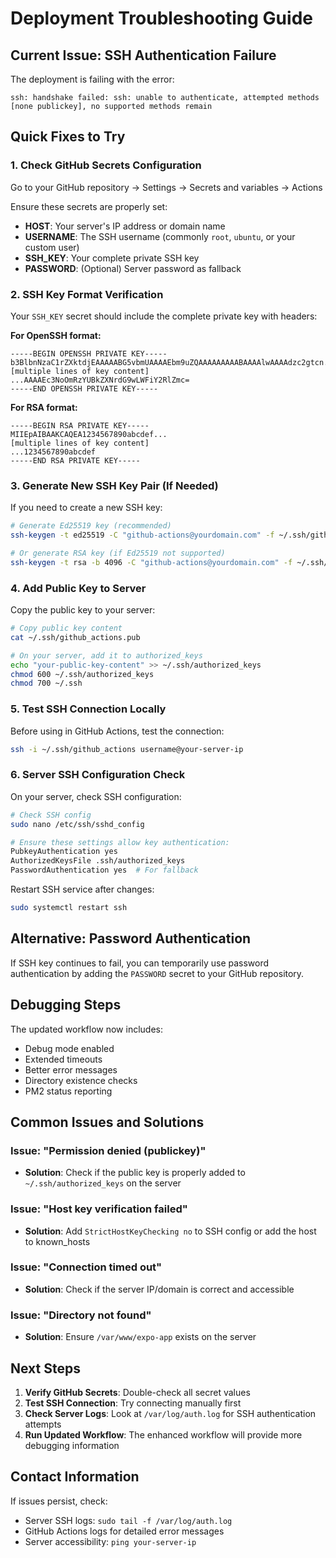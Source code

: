 # Deployment Troubleshooting Guide

## Current Issue: SSH Authentication Failure

The deployment is failing with the error:

```
ssh: handshake failed: ssh: unable to authenticate, attempted methods [none publickey], no supported methods remain
```

## Quick Fixes to Try

### 1. Check GitHub Secrets Configuration

Go to your GitHub repository → Settings → Secrets and variables → Actions

Ensure these secrets are properly set:

- **HOST**: Your server's IP address or domain name
- **USERNAME**: The SSH username (commonly `root`, `ubuntu`, or your custom user)
- **SSH_KEY**: Your complete private SSH key
- **PASSWORD**: (Optional) Server password as fallback

### 2. SSH Key Format Verification

Your `SSH_KEY` secret should include the complete private key with headers:

**For OpenSSH format:**

```
-----BEGIN OPENSSH PRIVATE KEY-----
b3BlbnNzaC1rZXktdjEAAAAABG5vbmUAAAAEbm9uZQAAAAAAAAABAAAAlwAAAAdzc2gtcn...
[multiple lines of key content]
...AAAAEc3NoOmRzYUBkZXNrdG9wLWFiY2RlZmc=
-----END OPENSSH PRIVATE KEY-----
```

**For RSA format:**

```
-----BEGIN RSA PRIVATE KEY-----
MIIEpAIBAAKCAQEA1234567890abcdef...
[multiple lines of key content]
...1234567890abcdef
-----END RSA PRIVATE KEY-----
```

### 3. Generate New SSH Key Pair (If Needed)

If you need to create a new SSH key:

```bash
# Generate Ed25519 key (recommended)
ssh-keygen -t ed25519 -C "github-actions@yourdomain.com" -f ~/.ssh/github_actions

# Or generate RSA key (if Ed25519 not supported)
ssh-keygen -t rsa -b 4096 -C "github-actions@yourdomain.com" -f ~/.ssh/github_actions
```

### 4. Add Public Key to Server

Copy the public key to your server:

```bash
# Copy public key content
cat ~/.ssh/github_actions.pub

# On your server, add it to authorized_keys
echo "your-public-key-content" >> ~/.ssh/authorized_keys
chmod 600 ~/.ssh/authorized_keys
chmod 700 ~/.ssh
```

### 5. Test SSH Connection Locally

Before using in GitHub Actions, test the connection:

```bash
ssh -i ~/.ssh/github_actions username@your-server-ip
```

### 6. Server SSH Configuration Check

On your server, check SSH configuration:

```bash
# Check SSH config
sudo nano /etc/ssh/sshd_config

# Ensure these settings allow key authentication:
PubkeyAuthentication yes
AuthorizedKeysFile .ssh/authorized_keys
PasswordAuthentication yes  # For fallback
```

Restart SSH service after changes:

```bash
sudo systemctl restart ssh
```

## Alternative: Password Authentication

If SSH key continues to fail, you can temporarily use password authentication by adding the `PASSWORD` secret to your GitHub repository.

## Debugging Steps

The updated workflow now includes:

- Debug mode enabled
- Extended timeouts
- Better error messages
- Directory existence checks
- PM2 status reporting

## Common Issues and Solutions

### Issue: "Permission denied (publickey)"

- **Solution**: Check if the public key is properly added to `~/.ssh/authorized_keys` on the server

### Issue: "Host key verification failed"

- **Solution**: Add `StrictHostKeyChecking no` to SSH config or add the host to known_hosts

### Issue: "Connection timed out"

- **Solution**: Check if the server IP/domain is correct and accessible

### Issue: "Directory not found"

- **Solution**: Ensure `/var/www/expo-app` exists on the server

## Next Steps

1. **Verify GitHub Secrets**: Double-check all secret values
2. **Test SSH Connection**: Try connecting manually first
3. **Check Server Logs**: Look at `/var/log/auth.log` for SSH authentication attempts
4. **Run Updated Workflow**: The enhanced workflow will provide more debugging information

## Contact Information

If issues persist, check:

- Server SSH logs: `sudo tail -f /var/log/auth.log`
- GitHub Actions logs for detailed error messages
- Server accessibility: `ping your-server-ip`
